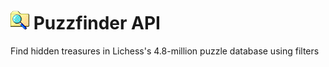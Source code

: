 # <img src="/logo.png" width="30"> Puzzfinder API

Find hidden treasures in Lichess's 4.8-million puzzle database using filters
